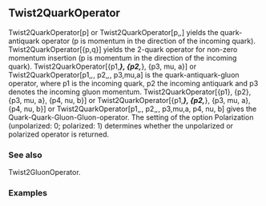 ##  Twist2QuarkOperator 

Twist2QuarkOperator[p] or Twist2QuarkOperator[p,_,_] yields the quark-antiquark operator (p is momentum in the direction of the incoming quark). Twist2QuarkOperator[{p,q}] yields the 2-quark operator for non-zero momentum insertion (p is momentum in the direction of the incoming quark). Twist2QuarkOperator[{p1,___}, {p2,___}, {p3, mu, a}] or Twist2QuarkOperator[p1,_,_, p2,_,_, p3,mu,a] is the quark-antiquark-gluon operator, where p1 is the incoming quark, p2 the incoming antiquark and p3 denotes the incoming gluon momentum. Twist2QuarkOperator[{p1}, {p2}, {p3, mu, a}, {p4, nu, b}] or Twist2QuarkOperator[{p1,___}, {p2,___}, {p3, mu, a}, {p4, nu, b}] or Twist2QuarkOperator[p1,_,_, p2,_,_, p3,mu,a, p4, nu, b] gives the Quark-Quark-Gluon-Gluon-operator. The setting of the option Polarization (unpolarized: 0; polarized: 1) determines whether the unpolarized or polarized operator is returned.

###  See also 

Twist2GluonOperator.

###  Examples 